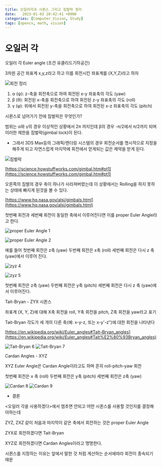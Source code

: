 ```yaml
---
title: 오일러각과 시퀸스 그리고 짐발락 정리
date:   2023-01-03 20:42:41 +0900
categories: [Computer_Vision, Study]
tags: [opencv, math, vision]
---
```


# 오일러 각

오일러 각 Euler angle (조건 유클리드기하공간)

3차원 공간 좌표계 x,y,z라고 하고 이를 회전시킨 좌표계를 (X,Y,Z)라고 하자

![회전 정리](https://user-images.githubusercontent.com/85277660/210350985-ebe491c2-c784-4a85-806c-e13d06dd23e7.png)

1. α (ψ): z-축을 회전축으로 하여 회전된 x-y 좌표축의 각도 (yaw)
2. β (θ): 회전된 x-축을 회전축으로 하여 회전된 z-y 좌표축의 각도 (roll)
3. γ (φ): 위에서 회전된 y-축을 회전축으로 하여 회전된 x-z 좌표축의 각도 (pitch)

시퀸스로 넘어가기 전에 짐벌락은 무엇인가?

범위는 α와 γ의 경우 이상적인 상황에서 2π 까지인데 β의 경우 -π/2에서 π/2까지 되며 이러한 제한을 짐벌락(gimbal lock)이 된다.

- 그래서 3DS Max등의 그래픽/랜더링 시스템의 경우 회전순서를 명시적으로 지정을 해주게 되고 자연스럽게 마지막에 회전에서 얻게되는 값은 제약을 받게 된다.

![짐벌락](https://user-images.githubusercontent.com/85277660/210351031-0cb00e68-72ee-45ec-bffb-70a354409877.png)


[https://science.howstuffworks.com/gimbal.htm#pt1](https://science.howstuffworks.com/gimbal.htm#pt1)

오른쪽의 짐벌의 경우 축이 하나가 사라져버렸는데 이 상황에서는 Rolling을 하지 못하는 상태에 빠지게 된것을 볼 수 있다.

[https://www.hq.nasa.gov/alsj/gimbals.html](https://www.hq.nasa.gov/alsj/gimbals.html)

첫번째 회전과 세번째 회전이 동일한 축에서 이루어진다면 이를 proper Euler Angle라고 한다.

![proper Euler Angle 1](https://user-images.githubusercontent.com/85277660/210351097-db774a18-9f4f-4e25-a4c0-632dcd389407.png)

![proper Euler Angle 2](https://user-images.githubusercontent.com/85277660/210351198-bf572697-6934-47e7-8395-b57e55de8dbb.png)

예를 들어 첫번째 회전은 z축 (yaw) 두번째 회전은 x축 (roll) 세번째 회전은 다시 z 축 (yaw)에서 이루어 진다. 

![zyz 4](https://user-images.githubusercontent.com/85277660/210351248-26bbd1f0-4ba1-4023-9edc-6e3ff5bdf46c.png)

![zyz 5](https://user-images.githubusercontent.com/85277660/210351271-ba04c031-395a-489c-b51d-954672b7b68c.png)

첫번째 회전은 z축 (yaw) 두번째 회전은 y축 (pitch) 세번째 회전은 다시 z 축 (yaw)에서 이루어진다.

Tait-Bryan - ZYX 시퀸스

좌표계 (X, Y, Z)에 대해 X축 회전을 roll, Y축 회전을 pitch, Z축 회전을 yaw라고 표기

Tait-Bryan 각도가 세 개의 다른 축(예: x-y-z, 또는 x-y'-z″)에 대한 회전을 나타낸다

[https://en.wikipedia.org/wiki/Euler_angles#Tait–Bryan_angles](https://en.wikipedia.org/wiki/Euler_angles#Tait%E2%80%93Bryan_angles)

![Tait-Bryan 6](https://user-images.githubusercontent.com/85277660/210351374-3ddc93e8-4347-48ec-a0f9-c156f6ac0558.png)
![Tait-Bryan 7](https://user-images.githubusercontent.com/85277660/210351379-b5e1af86-3f25-4f2b-bf60-706cfc011661.png)

Cardan Angles - XYZ

XYZ Euler Angle은 Cardan Angle이라고도 하며 흔히 roll-pitch-yaw 회전

첫번째 회전은 x 축 (roll) 두번째 회전은 y축 (pitch) 세번째 회전은 z축 (yaw)

![Cardan 8](https://user-images.githubusercontent.com/85277660/210351428-48de4245-7e84-4cce-99d6-754932d099fa.png)
![Cardan 9](https://user-images.githubusercontent.com/85277660/210351437-f35405d6-2af8-4664-bdac-0dfe38510ea6.png)

- 결론

<오일러 각을 사용하겠다>에서 멈추면 안되고 어떤 시퀸스를 사용할 것인지를 결정해야하는데

ZYZ, ZXZ 같이 처음과 마지막이 같은 축에서 회전하는 것은 proper Euler Angle

ZYX로 회전하겠다면 Tait-Bryan

XYZ로 회전하겠다면 Cardan Angles이라고 명명한다.

시퀸스를 지정하는 이유는 앞에서 말한 것 처럼 계산하는 순서에따라 회전이 종속되기 때문